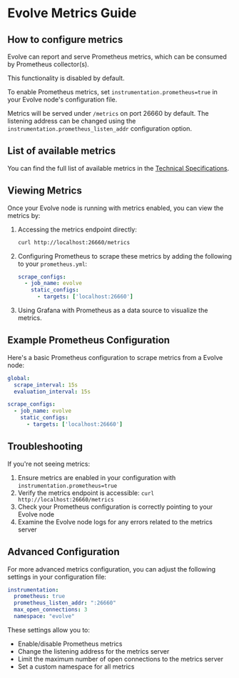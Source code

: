 # Evolve Metrics Guide

## How to configure metrics

Evolve can report and serve Prometheus metrics, which can be consumed by Prometheus collector(s).

This functionality is disabled by default.

To enable Prometheus metrics, set `instrumentation.prometheus=true` in your Evolve node's configuration file.

Metrics will be served under `/metrics` on port 26660 by default. The listening address can be changed using the `instrumentation.prometheus_listen_addr` configuration option.

## List of available metrics

You can find the full list of available metrics in the [Technical Specifications](../learn/specs/block-manager.md#metrics).

## Viewing Metrics

Once your Evolve node is running with metrics enabled, you can view the metrics by:

1. Accessing the metrics endpoint directly:

   ```bash
   curl http://localhost:26660/metrics
   ```

2. Configuring Prometheus to scrape these metrics by adding the following to your `prometheus.yml`:

   ```yaml
   scrape_configs:
     - job_name: evolve
       static_configs:
         - targets: ['localhost:26660']
   ```

3. Using Grafana with Prometheus as a data source to visualize the metrics.

## Example Prometheus Configuration

Here's a basic Prometheus configuration to scrape metrics from a Evolve node:

```yaml
global:
  scrape_interval: 15s
  evaluation_interval: 15s

scrape_configs:
  - job_name: evolve
    static_configs:
      - targets: ['localhost:26660']
```

## Troubleshooting

If you're not seeing metrics:

1. Ensure metrics are enabled in your configuration with `instrumentation.prometheus=true`
2. Verify the metrics endpoint is accessible: `curl http://localhost:26660/metrics`
3. Check your Prometheus configuration is correctly pointing to your Evolve node
4. Examine the Evolve node logs for any errors related to the metrics server

## Advanced Configuration

For more advanced metrics configuration, you can adjust the following settings in your configuration file:

```yaml
instrumentation:
  prometheus: true
  prometheus_listen_addr: ":26660"
  max_open_connections: 3
  namespace: "evolve"
```

These settings allow you to:

- Enable/disable Prometheus metrics
- Change the listening address for the metrics server
- Limit the maximum number of open connections to the metrics server
- Set a custom namespace for all metrics

